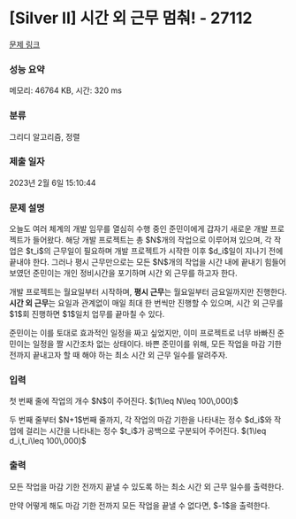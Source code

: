 # [Silver II] 시간 외 근무 멈춰! - 27112 

[문제 링크](https://www.acmicpc.net/problem/27112) 

### 성능 요약

메모리: 46764 KB, 시간: 320 ms

### 분류

그리디 알고리즘, 정렬

### 제출 일자

2023년 2월 6일 15:10:44

### 문제 설명

<p>오늘도 여러 체계의 개발 임무를 열심히 수행 중인 준민이에게 갑자기 새로운 개발 프로젝트가 들어왔다. 해당 개발 프로젝트는 총 $N$개의 작업으로 이루어져 있으며, 각 작업은 $t_i$의 근무일이 필요하며 개발 프로젝트가 시작한 이후 $d_i$일이 지나기 전에 끝내야 한다. 그러나 평시 근무만으로는 모든 $N$개의 작업을 시간 내에 끝내기 힘들어 보였던 준민이는 개인 정비시간을 포기하며 시간 외 근무를 하고자 한다.</p>

<p>개발 프로젝트는 월요일부터 시작하며, <strong>평시 근무</strong>는 월요일부터 금요일까지만 진행한다. <strong>시간 외 근무</strong>는 요일과 관계없이 매일 최대 한 번씩만 진행할 수 있으며, 시간 외 근무를 $1$회 진행하면 $1$일치 업무를 끝마칠 수 있다.</p>

<p>준민이는 이를 토대로 효과적인 일정을 짜고 싶었지만, 이미 프로젝트로 너무 바빠진 준민이는 일정을 짤 시간조차 없는 상태이다. 바쁜 준민이를 위해, 모든 작업을 마감 기한 전까지 끝내고자 할 때 해야 하는 최소 시간 외 근무 일수를 알려주자.</p>

### 입력 

 <p>첫 번째 줄에 작업의 개수 $N$이 주어진다. $(1\leq N\leq 100\,000)$</p>

<p>두 번째 줄부터 $N+1$번째 줄까지, 각 작업의 마감 기한을 나타내는 정수 $d_i$와 작업에 걸리는 시간을 나타내는 정수 $t_i$가 공백으로 구분되어 주어진다. $(1\leq d_i,t_i\leq 100\,000)$</p>

### 출력 

 <p>모든 작업을 마감 기한 전까지 끝낼 수 있도록 하는 최소 시간 외 근무 일수를 출력한다.</p>

<p>만약 어떻게 해도 마감 기한 전까지 모든 작업을 끝낼 수 없다면, $-1$을 출력한다.</p>


